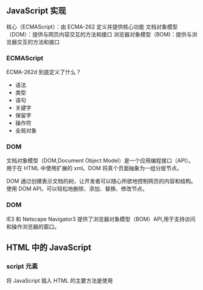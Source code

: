 ## JavaScript 实现

核心（ECMAScript）：由 ECMA-262 定义并提供核心功能
文档对象模型（DOM）：提供与网页内容交互的方法和接口
浏览器对象模型（BOM)：提供与浏览器交互的方法和接口

### ECMAScript

ECMA-262d 到底定义了什么？

- 语法
- 类型
- 语句
- 关键字
- 保留字
- 操作符
- 全局对象

### DOM

文档对象模型（DOM,Document Object Model）是一个应用编程接口（API）。用于在 HTML 中使用扩展的 xml。DOM 将真个页面抽象为一组分层节点。

DOM 通过创建表示文档的树，让开发者可以随心所欲地控制网页的内容和结构。使用 DOM API。可以轻松地删除、添加、替换、修改节点。

### DOM

IE3 和 Netscape Navigator3 提供了浏览器对象模型（BOM）API,用于支持访问和操作浏览器的窗口。

## HTML 中的 JavaScript

### script 元素

将 JavaScript 插入 HTML 的主要方法是使用<script>元素。
有以下 8 个属性

- async：可选。表示应该立即开始下载脚本，但不能阻止其它页面动作，比如下载资源或等待其他脚本加载。只对外部脚本文件有效。
- charset：可选。使用 src 属性指定的代码字符集。这个属性很少使用，因为大多数浏览器不在乎它的值。
- crossorigin：可选。配置相关请求的 CORS（跨域资源共享）设置。默认不实用 CORS。
- defer：可选。表示脚本可以延迟到文档完全被解析和显示之后再执行。只对外部脚本文件有效。
- integrity：可选。允许比对接收到的资源和指定的加密签名以验证子资源完整性(SRI， 12 Subresource Integrity)。如果接收到的资源的签名与这个属性指定的签名不匹配，则页面会报错，脚本不会执行。这个属性可以用于确保内容分发网络(CDN，Content Delivery Network)不会提供恶意内容
- language：废弃。
- src：可选。表示包含要执行的代码的外部文件。
- type：可选。代替 language，表示代码块中脚本语言的内容类型(也称 MIME 类型)。

### 行内代码与外部文件

最佳实践是尽可能将 JavaScript 代码放在外部文件中

- 可维护性
- 缓存
- 适应未来

### 文档模式

混杂模式
标准模式
准标准模式

### <noscript>元素

### 总结

JavaScript 是通过<script>元素插入到 HTML 页面中的。这个元素可用于把 JavaScript 代码嵌入到 HTML 页面中，跟其他标记混合在一起，也可用于引入保存在外部文件中的 JavaScript

- 要包含外部 JavaScript 文件，必须将 src 属性设置为要包含文件的 URL.
- 所有<script>元素会依照它们在网页中出现的次序被解释。在不使用 defer 和 async 属性的 情况下，包含在<script>元素中的代码必须严格按次序解释。
- 对不推迟执行的脚本，浏览器必须解释完位于<script>元素中的代码，然后才能继续渲染页面 的剩余部分。为此，通常应该把<script>元素放到页面末尾，介于主内容之后及</body>标签 之前。
- 可以使用 defer 属性把脚本推迟到文档渲染完毕后再执行。推迟的脚本原则上按照它们被列出 的次序执行。
- 可以使用 async 属性表示脚本不需要等待其他脚本，同时也不阻塞文档渲染，即异步加载。异 步脚本不能保证按照它们在页面中出现的次序执行。
- 通过使用<noscript>元素，可以指定在浏览器不支持脚本时显示的内容。如果浏览器支持并启 用脚本，则<noscript>元素中的任何内容都不会被渲染。

## 语言基础

### 语法

区分大小写
标识符
注释
严格模式
语句

### 关键词与保留字

关键字：
break do
case else
catch export
class extends
const finally
continue for
debugger function this
default if throw
delete import try
in typeof
instanceof var
new void
return while
super with
switch yield

保留字：将来用
enum
严格模式下保留:
implements package public
interface protected static
let private
模块代码中保留: await

### 变量

ECMAScript 变量是松散类型的，意思是变量可以用于保存任何类型的数据
var let const
优先使用 const let var

### 数据类型

6 种简单数据类型（也称为原始类型）：Undefined、Null、Boolean、Number、String 和 Symbol。还有一种复杂数据类型叫 Object

typeof undefined boolean string number (object 或 null） function sumbol
特殊值 null 被认为是一个对空对象的引用。

Number()、parseInt()和 parseFloat()

## 变量、作用域与内存

JavaScript 变量可以保存俩种类型的值：原始值和引用值。原始值：Undefined、Null、Boolean、Number、String 和 Symbol。

- 原始值大小固定，因此保存在栈内存上。
- 从一个变量到另一个变量复制原始值会创建该值的第二个副本。
- 引用值是对象，存储在堆内存上。
- 包含引用值的变量实际上只包含指向相应对象的一个指针，而不是对象本身。
- 从一个变量到另一个变量复制引用值只会复制指针，因此结果是俩个变量都指向同一个对象。
- typeof 操作符可以确定值的原始类型，而 instanceof 操作符用于确保值的引用类型。
- 任何变量都存在于某个执行上下文中（也称为作用域）。这个上下文（作用域）决定了变量的生命周期，以及它们可以访问代码的哪些部分，执行上下文可以总结如下：
- 执行上下文分全局上下文、函数上下文和块级上下文。
- 代码执行流每进入一个新上下文，都会创建一个作用域链，用于搜索变量和函数。
- 函数或块的局部上下文不仅可以访问自己作用域内的变量，而且也可以访问任何包含上下文乃至全局上下文中的变量
- 全局上下文只能访问全局上下文中的变量和函数，不能直接访问局部上下文中的任何数据。
- 变量的执行上下文用于确定什么时候释放内存。

JavaScript 是使用垃圾回收的编程语言，开发者不需要操心内存分配和回收。JavaScript 的垃圾回收程序总结：

- 离开作用域的值会被自动标记为可回收，然后再垃圾回收期间被删除。
- 主流的垃圾回收算法是标记清理，即先给当前不使用的值加上标记，再回来回收它们的内存。
- 引用计数是另一种垃圾回收策略，需要记录值被引用了多少次。
- 引用计数在代码中存在循环引用时会出现问题。
- 解除变量的引用不仅可以消除循环引用，而且对垃圾回收也有帮助。为促进内存回收，全局对象、全局对象的属性和循环引用都应该在不需要时解除引用。

## 基本引用类型

对象被认为是某个特定引用类型的实例。新对象通过使用 new 操作符后跟一个构造函数(constructor)来创建。构造函数就是用来创建新对象的函数

JavaScript 中的对象称为引用值，集中内置的引用类型可用于创建特定类型的对象。

- 引用值与传统面向对象编程语言中的类相似，但实现不同。
- Date 类型提供关于日期和时间的信息，包括当前日期、时间及相关计算。
- RegExp 类型是 ECMAScript 支持正则表达式的接口，提供了大多数基础的和部分高级的正则表达式功能。

函数实际上是 Function 类型，函数也是对象，有方法，可以用于增强其能力。
由于原始值包装类型的存在，JavaScript 中的原始值可以被当成对象来使用。有 3 种原始值包装类
型：Boolean、Number 和 String。

- 每种包装类型都映射到同名的原始类型。
- 以读模式访问原始值时，后台会实例化一个原始值包装类型的对象，借助这个对象可以操作相应的数据。
- 涉及原始值的语句执行完毕后，包装对象就会被销毁。

当代码开始执行时，全局上下文中会存在两个内置对象：Global 和 Math。其中，Global 对象在
大多数 ECMAScript 实现中无法直接访问。不过，浏览器将其实现为 window 对象。所有全局变量和函
数都是 Global 对象的属性。Math 对象包含辅助完成复杂计算的属性和方法。

## 集合引用类型

- 引用类型与传统面向对象编程语言中的类相似，但实现不同。
- Object 类型是一个基础类型，所有引用类型都从它继承了基本的行为。
- Array 类型表示一组有序的值，并提供了操作和转换值的能力。
- 定型数组包含一套不同的引用类型，用于管理数组在内存中的类型
- Date 类型提供了关于日期和时间的信息，包括当前日期和时间以及计算
- RegExp 类型是 ECMASScript 支持的正则表达式的接口，提供了大多数基本正则表达式以及一些高级正则表达式的能力。

函数其实是 Function 类型的实例，意味着函数也是对象。由于函数是对象，因此也就具有能够增强自身行为的方法。

## 迭代器与生成器

迭代是一种所有编程语言中都可以看到的模式。ECMAScript 6 正式支持迭代模式并引入了两个新的
语言特性：迭代器和生成器。
迭代器是一个可以由任意对象实现的接口，支持连续获取对象产出的每一个值。任何实现 Iterable
接口的对象都有一个 Symbol.iterator 属性，这个属性引用默认迭代器。默认迭代器就像一个迭代器
工厂，也就是一个函数，调用之后会产生一个实现 Iterator 接口的对象。
迭代器必须通过连续调用 next()方法才能连续取得值，这个方法返回一个 IteratorObject。这
个对象包含一个 done 属性和一个 value 属性。前者是一个布尔值，表示是否还有更多值可以访问；后
者包含迭代器返回的当前值。这个接口可以通过手动反复调用 next()方法来消费，也可以通过原生消
费者，比如 for-of 循环来自动消费。
生成器是一种特殊的函数，调用之后会返回一个生成器对象。生成器对象实现了 Iterable 接口，
因此可用在任何消费可迭代对象的地方。生成器的独特之处在于支持 yield 关键字，这个关键字能够
暂停执行生成器函数。使用 yield 关键字还可以通过 next()方法接收输入和产生输出。在加上星号之
后，yield 关键字可以将跟在它后面的可迭代对象序列化为一连串值。

## 对象、类与面向对象编程

ECMA-262 将对象定义

### 理解对象

属性的类型

1. 数据属性
   数据属性包含一个保存数据值的位置
   [[Configurable]]: 表示属性是否可以修改、删除
   [[Enumerable]]: 表示属性是否可以通过 for-in 循环
   [[Writable]]: 表示属性的值是否可以被修改。
   [[Value]]: 包含属性实际的值

2. 访问器属性
   [[Configurable]]:
   [[Enumerable]]
   [[Get]]: 获取函数，在读取属性时调用。默认值为 undefined
   [[Set]]: 设置函数，在写入属性时调用。
   不能直接定义，必须使用 Object.defineProperty()

读取属性的特性
Object.getOwnPropertyDescriptor()取得指定属性的属性描述符：属性所在的对象和要取得其描述符的属性名。

合并对象
把源对象所有的本地属性一起复制到目标对象上。有时候这种操作也称为“混如”(mixin)，因为目标对象通过混如源对象的属性得到了增强。
Object.assign() 浅复制

对象标识及相等判定
ES6 Object.is(a, b)

增强的对象语法

1. 属性值简写
   let Person = {
   name
   }

2. 可计算属性

```JavaScript
const nameKey = 'name';

function getUniqueKey(key) {
  return `${key}_${uniqueToken++}`;
}

let person = {
  [getUniqueKey(nameKey)]: 'Matt'
}

consoke.log(person); // {name_0: 'Matt'}
```

3. 简写方法名

```JavaScript
let person = {
  sayName(name) {
    console.log()
  }
}
```

对象解构
{a, b} = object

### 创建对象

ES6 开始正式支持类和继承。ES6 的类仅仅是封装了 ES5.1 构造函数加原型继承的语法糖而已。

工厂模式

构造函数模式
使用 new 就叫构造函数

原型模式
只要创建一个函数，就会按照特定的规则为这个函数创建一个 prototype 属性（指向原型对象）。所有原型对象自动获取一个名为 constructor 的属性,指回与之关联的构造函数。

**proto**属性，通过这个属性可以访问对象的原型。

构造函数有一个 prototype 属性引用其原型对象，而这个原型对象也有一个 constructor 属性，引用这个构造函数

Object.getPrototypeOf()取得一个对象的原型

Object.setPrototypeOf()可以向实例的私有特性[[Prototype]]写入一个新值

hawOwnProperty()方法用于确定某个属性是在实例上还是原型对象上。

对象迭代
Object.values()返回对象值的数组
Object.entries()返回键/值对的数组。

### 继承

接口继承和实现继承

原型链
ECMA-262 把原型链定义为 ECMAScript 的主要继承方式。其基本思想就是通过原型继承多个引用类型的属性和方法。每个构造函数都有一个原型对象，原型有一个属性指回构造函数，而实例有一个内部指针指向原型。如果原型是另一个类型的实例。就意味着这个原型本身有一个内部指针指向另一个原型，相应地另一个原型也有一个指针指向另一个构造函数。这样就在实例和原型之间构造了一条原型链。这就是原型链的基本构想。

1. 默认原型
   任何函数的默认原型都是一个 Object 的实例，这意味着这个实例有一个内部指针指向 Object.prototype.

2. 原型与继承关系
   instanceof isPrototypeOf()

3. 关于方法

4. 原型链的问题
   会在所有实例间共享
   子类型在实例化时不能给父类型的构造函数传参

- 工厂模式就是一个简单的函数，这个函数可以创建对象，为它添加属性和方法，然后返回这个对象。这个模式在构造函数模式出现后就很少用了。

- 使用构造函数模式可以自定义引用类型，可以使用 new 关键字像创建内置类型实例一样创建自定义类型的实例。不过，构造函数模式也有不足，主要是其成员无法重用，包括函数。

- 原型模式解决了成员共享的问题，只要是添加到构造函数 prototype 上的属性和方法就可以共享。而组合构造函数和原型模式通过构造函数定义实例属性，通过原型定义共享的属性和方法。

- 原型继承可以无须明确定义构造函数而实现继承，本质上是对给定对象执行浅复制

- 与原型式继承紧密相关的是寄生式继承，即先基于一个对象创建一个新对象，然后再增强这个新对象，最后返回新对象。这个模式也被用在组合继承中，用于避免重复调用父类构造函数导致的浪费。

- 寄生组合继承被认为是实现基于类型继承的最有效方式。

```JavaScript
function inheritPrototype(subType, superType) {
  let prototype = object(superType.prototype);
  prototype.constructor = subType;
  subType.prototype = prototype;
}
```

## 代理与反射

从宏观上看，代理是真实 JavaScript 对象的透明抽象层。代理可以定义包含捕获器的处理程序对象，
而这些捕获器可以拦截绝大部分 JavaScript 的基本操作和方法。在这个捕获器处理程序中，可以修改任
何基本操作的行为，当然前提是遵从捕获器不变式。

## 函数

函数实际上是对象。每个函数都是 Function 类型的实例，而 Function 也有属性和方法，而 Function 也有属性和方法，跟其他引用类型一样。

arguments.callee 就是一个指向正在执行的函数的指针，因此可以在函数内部递归调用

```JavaScript
function factorial(num) {
  if (num <= 1) {
    return 1;
  } else {
    return num * arguments.callee(num - 1);
  }
}
```

ES6 尾调用优化的关键：如果函数的逻辑允许基于尾调用将其销毁，则引擎就会那么做。

```JavaScript
function fib(n) {
  if (n < 2) {
    return n;
  }
  return fib(n - 1) + fib(n - 2);
}

// 优化
// 基础框架
function fib(n) {
  return fibImpl(0, 1, n);
}
// 执行递归
function fibImpl(a, b, n){
  if (n === 0) {
    return a;
  }
  return fibImpl(b, a + b, n - 1);
}
```

闭包指的是那些引用了另一个函数作用域中变量的函数，通常是在嵌套函数中实现的。

- 函数表达式与函数声明是不一样的。函数声明要求写出函数名称，而函数表达式并不需要。没有名称的函数表达式也被称为匿名函数。

- ES6 新增了类似于函数表达式的箭头函数语法，但俩者也有一些重要区别。

- JavaScript 中函数定义与调用时的参数极其灵活。arguments 对象，以及 ES6 新增的扩展操作符，可以实现函数定义和调用的完全动态化。

- 函数内部也暴露了很多对象和引用，涵盖了函数被谁调用、使用什么调用，以及调用时传入了什么参数等信息。

- JavaScript 引擎可以优化符合尾调用条件的函数，以节省栈空间

- 闭包的作用域链中包含自己的一个变量对象，然后是包含函数的变量对象，直到全局上下文的变量对象。

- 通常，函数作用域及其中的所有变量在函数执行完毕后都会被销毁

- 闭包在函数返回之后，其作用域会一直保存在内存中，直到闭包被销毁。

- 函数可以在创建之后立即调用，执行其中代码之后却不留下对函数的引用。

- 立即调用的函数表达式如果不在包含作用域中将返回值赋给一个变量，则其包含的所有变量都会被销毁

- 虽然 JavaScript 没有私有对象属性的概念，但可以使用闭包实现公共方法，访问位于包含作用域中定义的变量

- 可以访问私有变量的公共方法叫做特权方法

- 特权方法可以使用构造函数或原型模式通过自定义类型中实现，也可以使用模块模式或模块增强在单例对象上实现。

## 期约与异步函数

睡眠

```JavaScript
async function sleep(delay) {
 return new Promise((resolve) => setTimeout(resolve, delay));
}
async function foo() {
 const t0 = Date.now();
 await sleep(1500); // 暂停约 1500 毫秒
 console.log(Date.now() - t0);
}
foo();
```

## BOM

浏览器对象模型（BOM，Browser Object Model）是以 window 对象为基础的，这个对象代表了浏览器窗口和页面可见的区域。window 对象也被复用为 ECMAScript 的 Global 独享，因此所有全局变量和函数都是它的属性，而且所有原生类型的构造函数和普通函数也都从一开始就存在于这个对象之上。

- 要引用其他 window 对象，可以使用几个不同的窗口指针。
- 通过 location 对象可以以编程方式曹总浏览器的导航系统。通过设置这个对象上的属性，可以改变浏览器 URL 中的某一部分或全部。
- 使用 replace()方法可以替换浏览器历史记录中当前显示的页面，并导航到新 URL
- navigator 对象提供关于浏览器的信息。

## 客户端检测

获取坐标必须 https

```JavaScript
	navigator.geolocation.getCurrentPosition(
				() => { },
				(e) => {
					console.log(e.code); // 1
					console.log(e.message); // Only secure origins are allowed
				}
			);
```

## DOM

文档对象模型（DOM,Document Object Model）是语言中立的 HTML 和 XML 文档的 API。DOM Level 1 将 HTML 和 XML 文档定义为一个节点的多层次结构，并暴露出 JavaScript 接口以操作文档的底层结构和外观。

- Node 是基准节点类型，是文档一个部分的抽象表示，所有其他类型都继承 Node。
- Document 类型表示整个文档，对应树形结构的根节点。在 JavaScript 中，document 对象是 Document 的实例，拥有查询和获取节点的很多方法
- Element 节点表示文档中所有 HTML 或 XML 元素，可以用来操作它们的内容和属性
- 其他节点类型分别表示文本内容、注释、文档类型、CDATA 区块和文档片段

MutationObserver 是为代替性能不好的 MutationEvent 而问世。使用它可以有效精准地监控 DOM 变化，而且 API 也相对简单。

## DOM 扩展

- Selectors API 为基于 CSS 选择符获取 DOM 元素定义来几个方法：querySelector()、querySelectorAll()和 matches()

- Element Traversal 在 DOM 元素上定义了额外的属性，以方便对 DOM 元素进行遍历。这个需求上因浏览器处理元素间空格的差异而产生的。

MutationObserver是为代替性能不好的MutationEvent而问世。使用它可以有效精准地监控DOM变化，而且API也相对简单。

- HTML5 为标准 DOM 提供了大量扩展。其中包括对 innerHTML 属性等事实标准进行了标准化，还有焦点管理、字符集、滚动等特性。

## DOM2和DOM3
DOM2 Style模块定义了如何操作元素的样式信息
* 每个元素都有一个关联的style对象，可用于确定和修改元素特定的样式
* 要确定元素的计算样式，包括应用到元素身上的所有CSS规则，可以使用getComputedStyle()方法
* 通过document.styleSheets集合可以访问文档上所有的样式表
  DOM2 Traversal and Range模块定义了与DOM结构交互的不同方式
* NodeIterator和TreeWalker可以对DOM树执行深度优先的遍历
* NodeIterator支持在DOM结构的所有方向移动，包括父节点、同胞节点和子节点
* 范围是选择DOM结构中特定部分并进行操作的一种方式
* 通过范围的选择可以在保持文档结构完好的同时从文档中移除内容，也可复制文档中相应的部分。

## 事件
JavaScript与HTML的交互是通过事件实现的，事件代表文档或浏览器窗口中某个有意义的时刻。可以使用仅在事件发生时执行的监听器（也叫处理程序）订阅事件。

### 事件流
事件冒泡
IE事件流被称为事件冒泡，这是因为事件被定义为从最具体的元素开始触发，然后向上传播至没有那么具体的元素。

事件捕获
事件捕获的意思是最不具体的节点应该最先收到事件，而最具体的节点应该最后收到事件。

DOM事件流
DOM2Events规范规定事件流分为3个阶段：事件捕获、到达目标和事件冒泡。事件捕获最先发生，为提前拦截事件提供了可能。然后，实际的目标元素接收到事件。最后一个阶段是冒泡，最迟要在这个阶段响应事件。

内存与性能问题
* 最好限制一个页面中事件处理程序的数量，因为它们会占用过多内存，导致页面响应缓慢
* 利用事件冒泡，事件委托可以解决限制事件处理程序数量的问题
* 最好在页面卸载之前删除所有事件处理程序

## 动画与Canvas图形
requestAnimationFrame是简单但实用的工具，可以让JavaScript跟进浏览器渲染周期，从而更加有效地实现网页视觉动销

HTML5的<canvas>元素为JavaScript提供了动态创建图形的API。这些图形需要使用特定上下文绘制，主要有俩种。第一种是支持基本绘图操作的2D上下文：
* 填充和描绘颜色及图案
* 绘制矩形
* 绘制路径
* 绘制文本
* 创建渐变和图案
  
第二种是3D上下文，也就是WebGL。WebGL是浏览器对OpenGL ES2.0的实现。
WebGL支持比2D上下文更强大的绘图能力
* 用OpenGL着色器语言（GLSL）编写顶点和片段着色器
* 支持定型数组，限定数组中包含数组的类型
* 创建和操作纹理

## 表单脚本
* 可以使用标准或非标准的方法全部或部分选择文本框中的文本
* 所有浏览器都采用了Firefox操作文本选区的方式，使其成为真正的标准
* 可以通过监听键盘事件并检测要插入的字符来控制文本框接受或不接受某些字符

## JavaScript API
* Atomics API用于保护代码在多线程内存访问模式下不发生资源争用
* postMessage() API支持从不同源跨文档发送消息，同时保证安全喝遵循同源策略
* Encoding API用于实现字符串与缓冲区之间的无缝转换
* File API提供了发送、接收喝读取大型二进制对象的可靠工具
* 媒体元素<audio>和<video>拥有自己的API，用于操作音频和视频。并不是每个浏览器都会支持所有媒体格式，使用canPlayType()方法可以检测浏览器支持情况
* 拖放API支持方便地将元素标识为可拖动，并在操作系统完成放置时给出回应。可以利用它创建自定义可拖动元素和放置目标。
* Notifications API提供了一种浏览器中立的方式，以此向用户展示消通知弹层。
* Streams API 支持以全新的方式读取、写入和处理数据
* Timing API 提供了一组度量数据进出浏览器时间的可靠工具
* Web Components API为元素重用和封装技术向前迈进提供了有力支撑
* Web Cryptography API让生成随机数、加密和签名消息成为一类特性。

## 错误处理与调试
以下方法可用于阻止浏览器对JavaScript错误作出反应
* 使用 try/catch语句，可以通过更合适的方式对错误做出处理，避免浏览器处理
* 定义 window.onerror事件处理程序，所有没有通过try/catch处理的错误都会被该事件处理程序接收到

## 处理XML
* DOMParser类型是简单的对象，可以将XML字符串解析为DOM文档
* XMLSerializer类型执行相反操作，将DOM文档序列化为XML字符串

## JSON
JSON.stringify() 和 JSON.parse()方法分别用于实现这俩种
